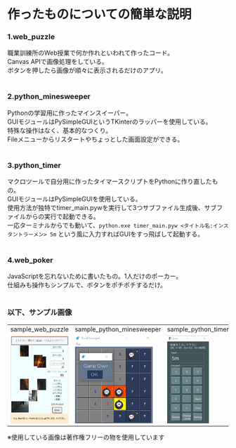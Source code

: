 # 作ったものについての簡単な説明

<h3>1.web_puzzle</h3>
職業訓練所のWeb授業で何か作れといわれて作ったコード。<br>
Canvas APIで画像処理をしている。<br>
ボタンを押したら画像が順々に表示されるだけのアプリ。<br><br>

<h3>2.python_minesweeper</h3>
Pythonの学習用に作ったマインスイーパー。<br>
GUIモジュールはPySimpleGUIというTKinterのラッパーを使用している。<br>
特殊な操作はなく、基本的なつくり。<br>
Fileメニューからリスタートやちょっとした画面設定ができる。<br><br>

<h3>3.python_timer</h3>
マクロツールで自分用に作ったタイマースクリプトをPythonに作り直したもの。<br>
GUIモジュールはPySimpleGUIを使用している。<br>
使用方法が独特でtimer_main.pywを実行して3つサブファイル生成後、サブファイルからの実行で起動できる。<br>
一応ターミナルからでも動いて、<code>python.exe timer_main.pyw <タイトル名:インスタントラーメン> 5m</code>
という風に入力すればGUIをすっ飛ばして起動する。<br><br>

<h3>4.web_poker</h3>
JavaScriptを忘れないために書いたもの。1人だけのポーカー。<br>
仕組みも操作もシンプルで、ボタンをポチポチするだけ。<br><br>

<h3>以下、サンプル画像</h3>
<table border="0">
  <tr>
    <td>sample_web_puzzle<br></td>
    <td>sample_python_minesweeper<br></td>
    <td>sample_python_timer<br></td>
    <td>sample_web_poker<br></td>
  </tr><tr>
    <td><img src="sample_image/sample_web_puzzle.jpg" alt="sample_web_puzzle.jpg" height="200"></td>
    <td><img src="sample_image/sample_python_minesweeper.jpg" alt="sample_python_minesweeper.jpg" height="200"></td>
    <td><img src="sample_image/sample_python_timer.jpg" alt="sample_python_timer.jpg" height="200"></td>
    <td><img src="sample_image/sample_web_poker.jpg" alt="sample_web_poker.jpg" height="200"></td>
  </tr>
</table>


※使用している画像は著作権フリーの物を使用しています

